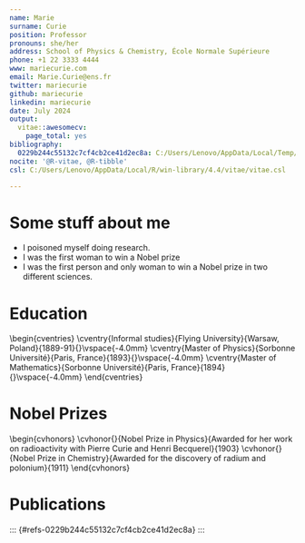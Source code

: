 ```yaml
---
name: Marie
surname: Curie
position: Professor
pronouns: she/her
address: School of Physics & Chemistry, École Normale Supérieure
phone: +1 22 3333 4444
www: mariecurie.com
email: Marie.Curie@ens.fr
twitter: mariecurie
github: mariecurie
linkedin: mariecurie
date: July 2024
output:
  vitae::awesomecv:
    page_total: yes
bibliography:
  0229b244c55132c7cf4cb2ce41d2ec8a: C:/Users/Lenovo/AppData/Local/Temp/RtmpOcolqA/file31843383522c.yaml
nocite: '@R-vitae, @R-tibble'
csl: C:/Users/Lenovo/AppData/Local/R/win-library/4.4/vitae/vitae.csl

---
```




# Some stuff about me

 * I poisoned myself doing research.
 * I was the first woman to win a Nobel prize
 * I was the first person and only woman to win a Nobel prize in two different sciences.

# Education

\begin{cventries}
	\cventry{Informal studies}{Flying University}{Warsaw, Poland}{1889-91}{}\vspace{-4.0mm}
	\cventry{Master of Physics}{Sorbonne Université}{Paris, France}{1893}{}\vspace{-4.0mm}
	\cventry{Master of Mathematics}{Sorbonne Université}{Paris, France}{1894}{}\vspace{-4.0mm}
\end{cventries}

# Nobel Prizes

\begin{cvhonors}
	\cvhonor{}{Nobel Prize in Physics}{Awarded for her work on radioactivity with Pierre Curie and Henri Becquerel}{1903}
	\cvhonor{}{Nobel Prize in Chemistry}{Awarded for the discovery of radium and polonium}{1911}
\end{cvhonors}

# Publications


::: {#refs-0229b244c55132c7cf4cb2ce41d2ec8a}
:::
